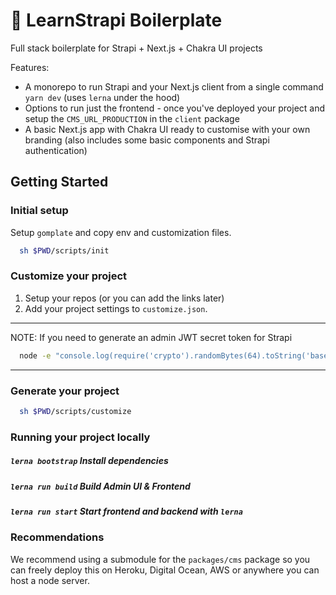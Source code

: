 # 🚀 LearnStrapi Boilerplate

Full stack boilerplate for Strapi + Next.js + Chakra UI projects

Features:

- A monorepo to run Strapi and your Next.js client from a single command `yarn dev` (uses `lerna` under the hood)
- Options to run just the frontend - once you've deployed your project and setup the `CMS_URL_PRODUCTION` in the `client` package
- A basic Next.js app with Chakra UI ready to customise with your own branding (also includes some basic components and Strapi authentication)

## Getting Started

### Initial setup

Setup `gomplate` and copy env and customization files.

```bash
  sh $PWD/scripts/init
```

### Customize your project

1. Setup your repos (or you can add the links later)
2. Add your project settings to `customize.json`. 

---

NOTE: If you need to generate an admin JWT secret token for Strapi

```bash
  node -e "console.log(require('crypto').randomBytes(64).toString('base64'))" | pbcopy
```

---

### Generate your project 

```bash
  sh $PWD/scripts/customize
```

### Running your project locally

##### `lerna bootstrap` Install dependencies

##### `lerna run build` Build Admin UI & Frontend

##### `lerna run start` Start frontend and backend with `lerna`


### Recommendations

We recommend using a submodule for the `packages/cms` package so you can freely deploy this on Heroku, Digital Ocean, AWS or anywhere you can host a node server.
